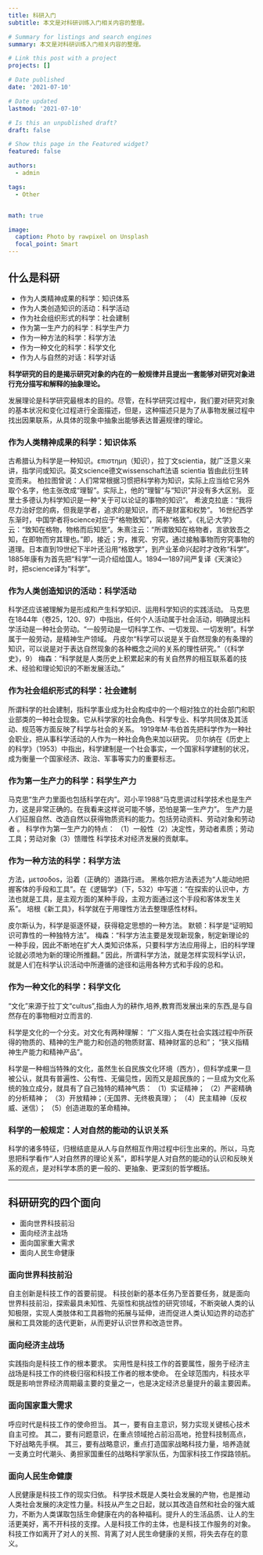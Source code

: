 ```yaml
---
title: 科研入门
subtitle: 本文是对科研训练入门相关内容的整理。

# Summary for listings and search engines
summary: 本文是对科研训练入门相关内容的整理。

# Link this post with a project
projects: []

# Date published
date: '2021-07-10'

# Date updated
lastmod: '2021-07-10'

# Is this an unpublished draft?
draft: false

# Show this page in the Featured widget?
featured: false

authors:
  - admin

tags: 
  - Other


math: true

image:
  caption: Photo by rawpixel on Unsplash
  focal_point: Smart
---
```



## 什么是科研

- 作为人类精神成果的科学：知识体系
- 作为人类创造知识的活动：科学活动
- 作为社会组织形式的科学：社会建制
- 作为第一生产力的科学：科学生产力
- 作为一种方法的科学：科学方法
- 作为一种文化的科学：科学文化
- 作为人与自然的对话：科学对话

**科学研究的目的是揭示研究对象的内在的一般规律并且提出一套能够对研究对象进行充分描写和解释的抽象理论。**

发展理论是科学研究最根本的目的。尽管，在科学研究过程中，我们要对研究对象的基本状况和变化过程进行全面描述，但是，这种描述只是为了从事物发展过程中找出因果联系，从具体的现象中抽象出能够表达普遍规律的理论。


### 作为人类精神成果的科学：知识体系
古希腊认为科学是一种知识。επιστημη（知识），拉丁文scientia，就广泛意义来讲，指学问或知识。英文science德文wissenschaft法语 scientia 皆由此衍生转变而来。
柏拉图曾说：人们常常根据习惯把科学称为知识，实际上应当给它另外取个名字，他主张改成“理智”。实际上，他的“理智”与“知识”并没有多大区别。
亚里士多德认为科学知识是一种“关于可以论证的事物的知识”。
希波克拉底：“我将尽力治好您的病，但我是学者，追求的是知识，而不是财富和权势”。
16世纪西学东渐时，中国学者将science对应于“格物致知”，简称“格致”。《礼记·大学》云：“致知在格物，物格而后知至”。朱熹注云：“所谓致知在格物者，言欲致吾之知，在即物而穷其理也。”即，接近；穷，推究、穷究，通过接触事物而穷究事物的道理。日本直到19世纪下半叶还沿用“格致学”，到产业革命兴起时才改称“科学”。
1885年康有为首先把“科学”一词介绍给国人。1894—1897间严复译《天演论》时，把science译为“科学”。


### 作为人类创造知识的活动：科学活动
科学还应该被理解为是形成和产生科学知识、运用科学知识的实践活动。
马克思在1844年（卷25，120、97）中指出，任何个人活动属于社会活动，明确提出科学活动是一种社会劳动。“一般劳动是一切科学工作、一切发现、一切发明”。科学属于一般劳动，是精神生产领域。
丹皮尔“科学可以说是关于自然现象的有条理的知识，可以说是对于表达自然现象的各种概念之间的关系的理性研究。”（《科学史》，9）
梅森：“科学就是人类历史上积累起来的有关自然界的相互联系着的技术、经验和理论知识的不断发展活动。”

### 作为社会组织形式的科学：社会建制
所谓科学的社会建制，指科学事业成为社会构成中的一个相对独立的社会部门和职业部类的一种社会现象。它从科学家的社会角色、科学专业、科学共同体及其活动、规范等方面反映了科学与社会的关系。
1919年M·韦伯首先把科学作为一种社会职业，把从事科学活动的人作为一种社会角色来加以研究。
贝尔纳在《历史上的科学》（1953）中指出，科学建制是一个社会事实，一个国家科学建制的状况，成为衡量一个国家经济、政治、军事等实力的重要标志。

### 作为第一生产力的科学：科学生产力
马克思“生产力里面也包括科学在内”。邓小平1988“马克思讲过科学技术也是生产力，这是非常正确的。在我看来这样说可能不够，恐怕是第一生产力”。
生产力是人们征服自然、改造自然以获得物质资料的能力。包括劳动资料、劳动对象和劳动者 。
科学作为第一生产力的特点：
（1）一般性（2）决定性，劳动者素质；劳动工具；劳动对象（3）馈赠性
科学技术对经济发展的贡献率。

### 作为一种方法的科学：科学方法
方法，μετσοδοѕ，沿着（正确的）道路行进。
黑格尔把方法表述为“人能动地把握客体的手段和工具”。在《逻辑学》（下，532）中写道：“在探索的认识中，方法也就是工具，是主观方面的某种手段，主观方面通过这个手段和客体发生关系”。
培根《新工具》，科学就在于用理性方法去整理感性材料。

皮尔斯认为，科学是驱逐怀疑，获得稳定思想的一种方法。
默顿：科学是“证明知识可靠性的一种独特方法”。
梅森：“科学方法主要是发现新现象，制定新理论的一种手段，因此不断地在扩大人类知识体系，只要科学方法应用得上，旧的科学理论就必须地为新的理论所推翻。” 
因此，所谓科学方法，就是怎样实现科学认识，就是人们在科学认识活动中所遵循的途径和运用各种方式和手段的总和。

### 作为一种文化的科学：科学文化
“文化”来源于拉丁文“cultus”,指由人为的耕作,培养,教育而发展出来的东西,是与自然存在的事物相对立而言的.

科学是文化的一个分支。对文化有两种理解：
“广义指人类在社会实践过程中所获得的物质的、精神的生产能力和创造的物质财富、精神财富的总和”；
“狭义指精神生产能力和精神产品”。 

科学是一种相当特殊的文化，虽然生长自民族文化环境（西方），但科学成果一旦被公认，就具有普遍性、公有性、无偏见性，因而又是超民族的；一旦成为文化系统的独立成分，就具有了自己独特的精神气质：
（1）实证精神；
（2）严密精确的分析精神；
（3）开放精神；（无国界、无终极真理）；
（4）民主精神（反权威、迷信）；
（5）创造进取的革命精神。

### 科学的一般规定：人对自然的能动的认识关系
科学的诸多特征，归根结底是从人与自然相互作用过程中衍生出来的。所以，马克思把科学看作“人对自然界的理论关系”，即科学是人对自然的能动的认识和反映关系的观点，是对科学本质的更一般的、更抽象、更深刻的哲学概括。

---

## 科研研究的四个面向
- 面向世界科技前沿
- 面向经济主战场
- 面向国家重大需求
- 面向人民生命健康

### 面向世界科技前沿
自主创新是科技工作的首要前提。
科技创新的基本任务乃至首要任务，就是面向世界科技前沿，探索最具未知性、先驱性和挑战性的研究领域，不断突破人类的认知极限，实现人类肢体和工具器物的拓展与延伸，进而促进人类认知边界的动态扩展和工具效能的迭代更新，从而更好认识世界和改造世界。

### 面向经济主战场
实践指向是科技工作的根本要求。
实用性是科技工作的首要属性，服务于经济主战场是科技工作的终极归宿和科技工作者的根本使命。
在全球范围内，科技水平既是影响世界经济周期最主要的变量之一，也是决定经济总量提升的最主要因素。

### 面向国家重大需求
呼应时代是科技工作的使命担当。
其一，要有自主意识，努力实现关键核心技术自主可控。
其二，要有问题意识，在重点领域抢占前沿高地，抢登科技制高点，下好战略先手棋。
其三，要有战略意识，重点打造国家战略科技力量，培养造就一支勇立时代潮头、勇担家国重任的战略科学家队伍，为国家科技工作探路领航。

### 面向人民生命健康
人民健康是科技工作的现实归依。
科学技术既是人类社会发展的产物，也是推动人类社会发展的决定性力量。科技从产生之日起，就以其改造自然和社会的强大威力，不断为人类谋取包括生命健康在内的各种福利。提升人的生活品质、让人的生活更美好，离不开科技的支撑。人是科技工作的主体，也是科技工作服务的对象。科技工作如离开了对人的关照、背离了对人民生命健康的关照，将失去存在的意义。


